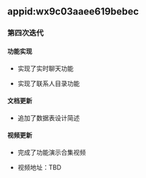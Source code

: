 ## appid:wx9c03aaee619bebec

### 第四次迭代

#### 功能实现

- 实现了实时聊天功能

- 实现了联系人目录功能

#### 文档更新

- 追加了数据表设计简述

#### 视频更新

- 完成了功能演示合集视频

- 视频地址：TBD